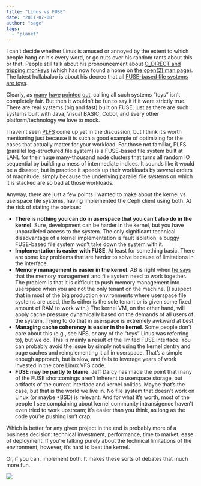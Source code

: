 ```yaml
---
title: "Linus vs FUSE"
date: "2011-07-08"
author: "sage"
tags: 
  - "planet"
---
```


I can’t decide whether Linus is amused or annoyed by the extent to which people hang on his every word, or go nuts over his random rants about this or that. People still talk about his pronouncement about [O\_DIRECT and tripping monkeys](http://lkml.org/lkml/2002/5/11/58) (which has now found a home on [the open(2) man page](http://linux.die.net/man/2/open)). The latest hullabaloo is about his decree that all [FUSE-based file systems are toys](https://lkml.org/lkml/2011/6/9/462).

Clearly, as [many](http://www.gluster.com/2011/06/28/linus-torvalds-doesnt-understand-user-space-storage/) [have](http://cloudfs.org/2011/06/user-space-filesystems/) [pointed](http://zaitcev.livejournal.com/210078.html) [out](http://cloudfs.org/2011/06/user-space-file-systems-again/), calling all such systems “toys” isn’t completely fair. But then it wouldn’t be fun to say it if it were strictly true. There are real systems (big and fast) built on FUSE, just as there are such systems built with Java, Visual BASIC, Cobol, and every other platform/technology we love to mock.

I haven’t seen [PLFS](http://institutes.lanl.gov/plfs/) come up yet in the discussion, but I think it’s worth mentioning just because it is such a good example of optimizing for the cases that actually matter for your workload. For those not familiar, PLFS (parallel log-structured file system) is a FUSE-based file system built at LANL for their huge many-thousand node clusters that turns all random IO sequential by building a mess of intermediate indices. It sounds like it would be a disaster, but in practice it speeds up their workloads by _several_ orders of magnitude, simply because the underlying parallel file systems on which it is stacked are so bad at those workloads.

Anyway, there are just a few points I wanted to make about the kernel vs userspace file systems, having implemented the Ceph client using both. At the risk of stating the obvious:

- **There is nothing you can do in userspace that you can’t also do in the kernel**. Sure, development can be harder in the kernel, but you have unparalleled access to the system. The only significant technical disadvantage of a kernel implementation is fault isolation: a buggy FUSE-based file system won’t take down the system with it.
- **Implementation is easier with FUSE**. At least for something basic. There are some key problems that are harder to solve because of limitations in the interface.
- **Memory management is easier in the kernel**. AB is right when [he says](http://www.gluster.com/2011/06/28/linus-torvalds-doesnt-understand-user-space-storage/) that the memory management and file system need to work together. The problem is that it is difficult to push memory management into userspace when you are not the only tenant on the machine. (I suspect that in most of the big production environments where userspace file systems are used, the fs either is the sole tenant or is given some fixed amount of RAM to work with.) The kernel VM, on the other hand, will apply cache pressure dynamically based on the demands of all users of the system. Trying to do that in userspace is extremely awkward at best.
- **Managing cache coherency is easier in the kernel**. Some people don’t care about this (e.g., see NFS, or any of the “toys” Linus was referring to), but we do. This is mainly a result of the limited FUSE interface. You can probably avoid the issue by simply not using the kernel dentry and page caches and reimplementing it all in userspace. That’s a simple enough approach, but is slow, and fails to leverage years of work invested in the core Linux VFS code.
- **FUSE may be partly to blame**. Jeff Darcy has made the point that many of the FUSE shortcomings aren’t inherent to userspace storage, but artifacts of the current interface and kernel politics. Maybe that’s the case, but that is the world we live in. No file system that doesn’t work on Linux (or maybe \*BSD) is relevant. And for what it’s worth, most of the people I see complaining about kernel community intransigence haven’t even tried to work upstream; it’s easier than you think, as long as the code you’re pushing isn’t crap.

Which is better for any given project in the end is probably more of a business decision: technical investment, performance, time to market, ease of deployment. If you’re talking purely about the technical limitations of the environment, however, it’s hard to beat the kernel.

Or, if you can, implement both. It makes these sorts of debates that much more fun.

![](http://track.hubspot.com/__ptq.gif?a=268973&k=14&bu=http://ceph.com&r=http://ceph.com/dev-notes/linus-vs-fuse/&bvt=rss&p=wordpress)
